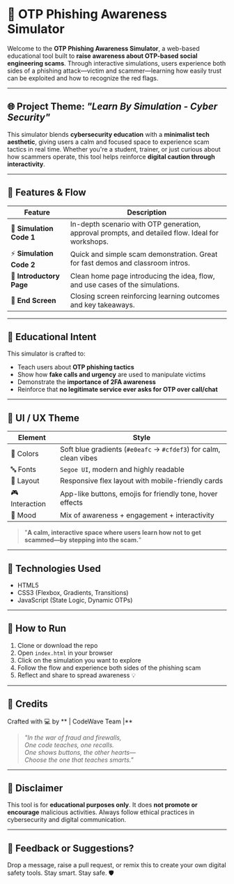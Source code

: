 # 🔐 OTP Phishing Awareness Simulator

Welcome to the **OTP Phishing Awareness Simulator**, a web-based educational tool built to **raise awareness about OTP-based social engineering scams**. Through interactive simulations, users experience both sides of a phishing attack—victim and scammer—learning how easily trust can be exploited and how to recognize the red flags.

---

## 🌐 Project Theme: *"Learn By Simulation - Cyber Security"*

This simulator blends **cybersecurity education** with a **minimalist tech aesthetic**, giving users a calm and focused space to experience scam tactics in real time. Whether you're a student, trainer, or just curious about how scammers operate, this tool helps reinforce **digital caution through interactivity**.

---

## 🎯 Features & Flow

| Feature                   | Description                                                                 |
|---------------------------|-----------------------------------------------------------------------------|
| 🧠 **Simulation Code 1**     | In-depth scenario with OTP generation, approval prompts, and detailed flow. Ideal for workshops. |
| ⚡ **Simulation Code 2**     | Quick and simple scam demonstration. Great for fast demos and classroom intros. |
| 🧾 **Introductory Page**    | Clean home page introducing the idea, flow, and use cases of the simulations. |
| 🧼 **End Screen**            | Closing screen reinforcing learning outcomes and key takeaways.              |

---

## 🧠 Educational Intent

This simulator is crafted to:

- Teach users about **OTP phishing tactics**
- Show how **fake calls and urgency** are used to manipulate victims
- Demonstrate the **importance of 2FA awareness**
- Reinforce that **no legitimate service ever asks for OTP over call/chat**

---

## 🎨 UI / UX Theme

| Element        | Style                                                           |
|----------------|------------------------------------------------------------------|
| 🎨 Colors       | Soft blue gradients (`#e0eafc` → `#cfdef3`) for calm, clean vibes |
| 🔤 Fonts        | `Segoe UI`, modern and highly readable                          |
| 📱 Layout       | Responsive flex layout with mobile-friendly cards               |
| 🎮 Interaction  | App-like buttons, emojis for friendly tone, hover effects       |
| 🧪 Mood         | Mix of awareness + engagement + interactivity                   |

> "**A calm, interactive space where users learn how not to get scammed—by stepping into the scam.**"

---

## 🔧 Technologies Used

- HTML5
- CSS3 (Flexbox, Gradients, Transitions)
- JavaScript (State Logic, Dynamic OTPs)

---

## 🚀 How to Run

1. Clone or download the repo
2. Open `index.html` in your browser
3. Click on the simulation you want to explore
4. Follow the flow and experience both sides of the phishing scam
5. Reflect and share to spread awareness 💡

---

## 🙌 Credits

Crafted with 💻 by ** | CodeWave Team |**

> *"In the war of fraud and firewalls,  
> One code teaches, one recalls.  
> One shows buttons, the other hearts—  
> Choose the one that teaches smarts."*

---

## 📢 Disclaimer

This tool is for **educational purposes only**. It does **not promote or encourage** malicious activities. Always follow ethical practices in cybersecurity and digital communication.

---

## 💬 Feedback or Suggestions?

Drop a message, raise a pull request, or remix this to create your own digital safety tools. Stay smart. Stay safe. 🛡️
